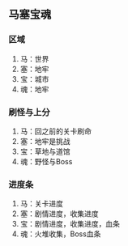 ## 马塞宝魂

### 区域

1. 马：世界
1. 塞：地牢
1. 宝：城市
1. 魂：地牢

### 刷怪与上分

1. 马：回之前的关卡刷命
1. 塞：地牢是挑战
1. 宝：草地与道馆
1. 魂：野怪与Boss

### 进度条

1. 马：关卡进度
1. 塞：剧情进度，收集进度
1. 宝：剧情进度，收集进度，血条
1. 魂：火堆收集，Boss血条